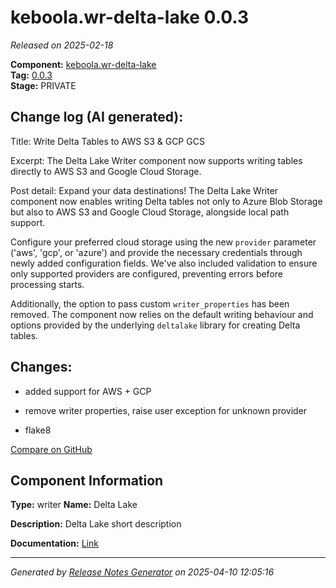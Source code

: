 #  keboola.wr-delta-lake 0.0.3

_Released on 2025-02-18_

**Component:** [keboola.wr-delta-lake](https://github.com/keboola/component-delta-lake)  
**Tag:** [0.0.3](https://github.com/keboola/component-delta-lake/releases/tag/0.0.3)  
**Stage:** PRIVATE


## Change log (AI generated):
Title: Write Delta Tables to AWS S3 & GCP GCS

Excerpt: The Delta Lake Writer component now supports writing tables directly to AWS S3 and Google Cloud Storage.

Post detail:
Expand your data destinations! The Delta Lake Writer component now enables writing Delta tables not only to Azure Blob Storage but also to AWS S3 and Google Cloud Storage, alongside local path support.

Configure your preferred cloud storage using the new `provider` parameter ('aws', 'gcp', or 'azure') and provide the necessary credentials through newly added configuration fields. We've also included validation to ensure only supported providers are configured, preventing errors before processing starts.

Additionally, the option to pass custom `writer_properties` has been removed. The component now relies on the default writing behaviour and options provided by the underlying `deltalake` library for creating Delta tables.



## Changes:



- added support for AWS + GCP 




- remove writer properties, raise user exception for unknown provider 




- flake8 



[Compare on GitHub](https://github.com/keboola/component-delta-lake/compare/0.0.2...0.0.3)



## Component Information
**Type:** writer
**Name:** Delta Lake

**Description:** Delta Lake short description


**Documentation:** [Link](https://github.com/keboola/component-delta-lake.git/blob/master/README.md)



---
_Generated by [Release Notes Generator](https://github.com/keboola/release-notes-generator)
on 2025-04-10 12:05:16_